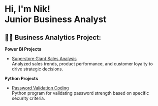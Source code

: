 <h1>Hi, I'm Nik!    <br/>Junior Business Analyst
  
<h2>👨‍💻 Business Analytics Project:</h2>


<b>Power BI Projects</b>
  - [Superstore Giant Sales Analysis](https://github.com/Littlenik10/Superstore-Giant-Sales-Analysis)  
    Analyzed sales trends, product performance, and customer loyalty to drive strategic decisions.
    
<b>Python Projects</b>
  - [Password Validation Coding](https://github.com/Littlenik10/Password-Validation)    
    Python program for validating password strength based on specific security criteria.




